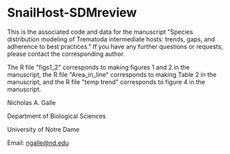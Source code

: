 # SnailHost-SDMreview

This is the associated code and data for the manuscript "Species distribution modeling of Trematoda intermediate hosts: trends, gaps, and adherence to best practices." If you have any further questions or requests, please contact the corresponding author. 

The R file "figs1_2" corresponds to making figures 1 and 2 in the manuscript, the R file "Area_in_line" corresponds to making Table 2 in the manuscript, and the R file "temp trend" corresponds to figure 4 in the manuscript. 

Nicholas A. Galle

Department of Biological Sciences

University of Notre Dame

Email: ngalle@nd.edu
